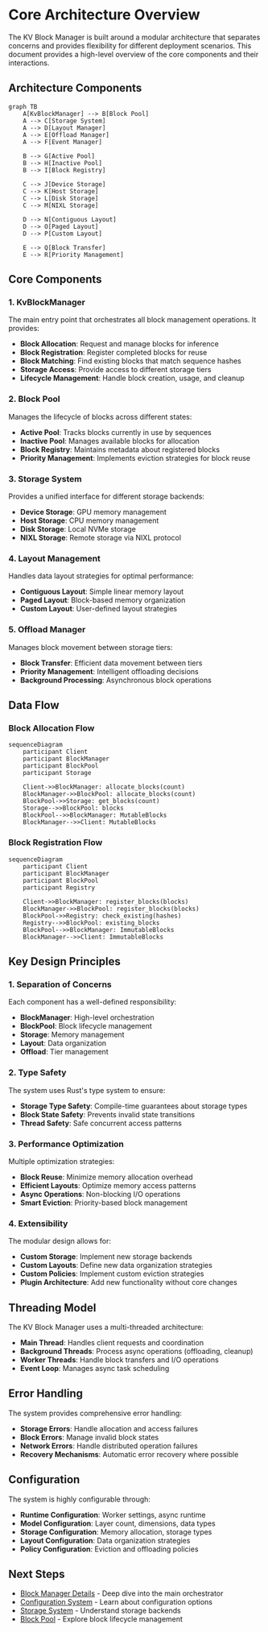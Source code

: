 # Core Architecture Overview

The KV Block Manager is built around a modular architecture that separates concerns and provides flexibility for different deployment scenarios. This document provides a high-level overview of the core components and their interactions.

## Architecture Components

```mermaid
graph TB
    A[KvBlockManager] --> B[Block Pool]
    A --> C[Storage System]
    A --> D[Layout Manager]
    A --> E[Offload Manager]
    A --> F[Event Manager]
    
    B --> G[Active Pool]
    B --> H[Inactive Pool]
    B --> I[Block Registry]
    
    C --> J[Device Storage]
    C --> K[Host Storage]
    C --> L[Disk Storage]
    C --> M[NIXL Storage]
    
    D --> N[Contiguous Layout]
    D --> O[Paged Layout]
    D --> P[Custom Layout]
    
    E --> Q[Block Transfer]
    E --> R[Priority Management]
```

## Core Components

### 1. KvBlockManager

The main entry point that orchestrates all block management operations. It provides:

- **Block Allocation**: Request and manage blocks for inference
- **Block Registration**: Register completed blocks for reuse
- **Block Matching**: Find existing blocks that match sequence hashes
- **Storage Access**: Provide access to different storage tiers
- **Lifecycle Management**: Handle block creation, usage, and cleanup

### 2. Block Pool

Manages the lifecycle of blocks across different states:

- **Active Pool**: Tracks blocks currently in use by sequences
- **Inactive Pool**: Manages available blocks for allocation
- **Block Registry**: Maintains metadata about registered blocks
- **Priority Management**: Implements eviction strategies for block reuse

### 3. Storage System

Provides a unified interface for different storage backends:

- **Device Storage**: GPU memory management
- **Host Storage**: CPU memory management  
- **Disk Storage**: Local NVMe storage
- **NIXL Storage**: Remote storage via NIXL protocol

### 4. Layout Management

Handles data layout strategies for optimal performance:

- **Contiguous Layout**: Simple linear memory layout
- **Paged Layout**: Block-based memory organization
- **Custom Layout**: User-defined layout strategies

### 5. Offload Manager

Manages block movement between storage tiers:

- **Block Transfer**: Efficient data movement between tiers
- **Priority Management**: Intelligent offloading decisions
- **Background Processing**: Asynchronous block operations

## Data Flow

### Block Allocation Flow

```mermaid
sequenceDiagram
    participant Client
    participant BlockManager
    participant BlockPool
    participant Storage
    
    Client->>BlockManager: allocate_blocks(count)
    BlockManager->>BlockPool: allocate_blocks(count)
    BlockPool->>Storage: get_blocks(count)
    Storage-->>BlockPool: blocks
    BlockPool-->>BlockManager: MutableBlocks
    BlockManager-->>Client: MutableBlocks
```

### Block Registration Flow

```mermaid
sequenceDiagram
    participant Client
    participant BlockManager
    participant BlockPool
    participant Registry
    
    Client->>BlockManager: register_blocks(blocks)
    BlockManager->>BlockPool: register_blocks(blocks)
    BlockPool->>Registry: check_existing(hashes)
    Registry-->>BlockPool: existing_blocks
    BlockPool-->>BlockManager: ImmutableBlocks
    BlockManager-->>Client: ImmutableBlocks
```

## Key Design Principles

### 1. Separation of Concerns

Each component has a well-defined responsibility:
- **BlockManager**: High-level orchestration
- **BlockPool**: Block lifecycle management
- **Storage**: Memory management
- **Layout**: Data organization
- **Offload**: Tier management

### 2. Type Safety

The system uses Rust's type system to ensure:
- **Storage Type Safety**: Compile-time guarantees about storage types
- **Block State Safety**: Prevents invalid state transitions
- **Thread Safety**: Safe concurrent access patterns

### 3. Performance Optimization

Multiple optimization strategies:
- **Block Reuse**: Minimize memory allocation overhead
- **Efficient Layouts**: Optimize memory access patterns
- **Async Operations**: Non-blocking I/O operations
- **Smart Eviction**: Priority-based block management

### 4. Extensibility

The modular design allows for:
- **Custom Storage**: Implement new storage backends
- **Custom Layouts**: Define new data organization strategies
- **Custom Policies**: Implement custom eviction strategies
- **Plugin Architecture**: Add new functionality without core changes

## Threading Model

The KV Block Manager uses a multi-threaded architecture:

- **Main Thread**: Handles client requests and coordination
- **Background Threads**: Process async operations (offloading, cleanup)
- **Worker Threads**: Handle block transfers and I/O operations
- **Event Loop**: Manages async task scheduling

## Error Handling

The system provides comprehensive error handling:

- **Storage Errors**: Handle allocation and access failures
- **Block Errors**: Manage invalid block states
- **Network Errors**: Handle distributed operation failures
- **Recovery Mechanisms**: Automatic error recovery where possible

## Configuration

The system is highly configurable through:

- **Runtime Configuration**: Worker settings, async runtime
- **Model Configuration**: Layer count, dimensions, data types
- **Storage Configuration**: Memory allocation, storage types
- **Layout Configuration**: Data organization strategies
- **Policy Configuration**: Eviction and offloading policies

## Next Steps

- [Block Manager Details](block_manager.md) - Deep dive into the main orchestrator
- [Configuration System](configuration.md) - Learn about configuration options
- [Storage System](storage.md) - Understand storage backends
- [Block Pool](block_pool.md) - Explore block lifecycle management 